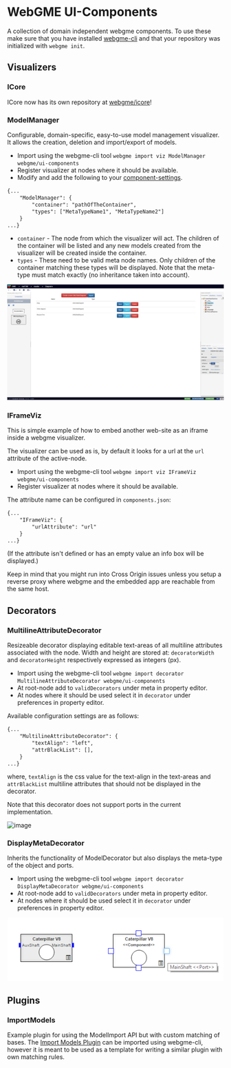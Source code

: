 # WebGME UI-Components
A collection of domain independent webgme components. To use these make sure that you have installed [webgme-cli](https://github.com/webgme/webgme-cli) and that your repository was initialized with `webgme init`.

## Visualizers
### ICore
ICore now has its own repository at [webgme/icore](https://github.com/webgme/icore)!

### ModelManager
Configurable, domain-specific, easy-to-use model management visualizer. It allows the creation, deletion
and import/export of models.

- Import using the webgme-cli tool `webgme import viz ModelManager webgme/ui-components`
- Register visualizer at nodes where it should be available.
- Modify and add the following to your [component-settings](https://github.com/webgme/webgme/wiki/Component-Settings).

```
{...
    "ModelManager": {
        "container": "pathOfTheContainer",
        "types": ["MetaTypeName1", "MetaTypeName2"]
    }
...}
```
- `container` - The node from which the visualizer will act. The children of the container will be listed and any new models created from the visualizer will be created inside the container.
- `types` - These need to be valid meta node names. Only children of the container matching these types will be displayed. Note that the meta-type must match exactly (no inheritance taken into account).

![ModelManager](images/modelmanager.png "ModelManager - quick access to your models in your project!")

### IFrameViz
This is simple example of how to embed another web-site as an iframe inside a webgme visualizer.

The visualizer can be used as is, by default it looks for a url at the `url` attribute of the active-node.

- Import using the webgme-cli tool `webgme import viz IFrameViz webgme/ui-components`
- Register visualizer at nodes where it should be available.

The attribute name can be configured in `components.json`:
```
{...
    "IFrameViz": {
        "urlAttribute": "url"
    }
...}
```

(If the attribute isn't defined or has an empty value an info box will be displayed.)

Keep in mind that you might run into Cross Origin issues unless you setup
a reverse proxy where webgme and the embedded app are reachable from the same host.

## Decorators
### MultilineAttributeDecorator
Resizeable decorator displaying editable text-areas of all multiline attributes associated with the node.
Width and height are stored at: `decoratorWidth` and `decoratorHeight` respectively expressed as integers (px).

- Import using the webgme-cli tool `webgme import decorator MultilineAttributeDecorator webgme/ui-components`
- At root-node add to `validDecorators` under meta in property editor.
- At nodes where it should be used select it in `decorator` under preferences in property editor.

Available configuration settings are as follows:
```
{...
    "MultilineAttributeDecorator": {
        "textAlign": "left",
        "attrBlackList": [],
    }
...}
```

where, `textAlign` is the css value for the text-align in the text-areas and `attrBlackList` multiline attributes that should not be displayed in the decorator.

Note that this decorator does not support ports in the current implementation.

![image](https://user-images.githubusercontent.com/6518904/49974841-cf6e5f00-ff00-11e8-80e7-b0b911711e3f.png)

### DisplayMetaDecorator
Inherits the functionality of ModelDecorator but also displays the meta-type of the object and ports.

- Import using the webgme-cli tool `webgme import decorator DisplayMetaDecorator webgme/ui-components`
- At root-node add to `validDecorators` under meta in property editor.
- At nodes where it should be used select it in `decorator` under preferences in property editor.

![DisplayMeta](images/displaymeta.png "ModelDecorator (lhs) compared with DisplayMetaDecorator (rhs) (hovering a port)")

## Plugins
### ImportModels
Example plugin for using the ModelImport API but with custom matching of bases. The [Import Models Plugin](src/plugins/ImportModels/ImportModels.js) can be imported using webgme-cli, however it is meant to be used as a template for writing a similar plugin with own matching rules.

